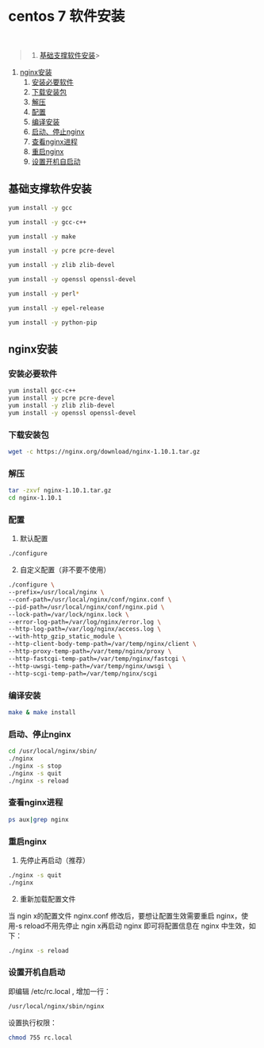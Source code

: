 # centos 7 软件安装
<br>

>1. [基础支撑软件安装](#基础支撑软件安装 "基础支撑软件安装")>
1. [nginx安装](#nginx安装 "nginx安装")
	1. [安装必要软件](#安装必要软件 "安装必要软件")
	1. [下载安装包](#下载安装包 "下载安装包")
	1. [解压](#解压 "解压")
	1. [配置](#配置 "配置")
	1. [编译安装](#编译安装 "编译安装")
	1. [启动、停止nginx](#启动、停止nginx "启动、停止nginx")
	1. [查看nginx进程](#查看nginx进程 "查看nginx进程")
	1. [重启nginx](#重启nginx "重启nginx")
	1. [设置开机自启动](#设置开机自启动 "设置开机自启动")


## 基础支撑软件安装

```bash
yum install -y gcc

yum install -y gcc-c++

yum install -y make

yum install -y pcre pcre-devel

yum install -y zlib zlib-devel

yum install -y openssl openssl-devel

yum install -y perl*

yum install -y epel-release

yum install -y python-pip

```

## nginx安装

### 安装必要软件

```bash
yum install gcc-c++
yum install -y pcre pcre-devel
yum install -y zlib zlib-devel
yum install -y openssl openssl-devel
```

### 下载安装包

```bash
wget -c https://nginx.org/download/nginx-1.10.1.tar.gz
```

### 解压

```bash
tar -zxvf nginx-1.10.1.tar.gz
cd nginx-1.10.1
```

### 配置

1. 默认配置

```bash
./configure
```

2. 自定义配置（非不要不使用）

```bash
./configure \
--prefix=/usr/local/nginx \
--conf-path=/usr/local/nginx/conf/nginx.conf \
--pid-path=/usr/local/nginx/conf/nginx.pid \
--lock-path=/var/lock/nginx.lock \
--error-log-path=/var/log/nginx/error.log \
--http-log-path=/var/log/nginx/access.log \
--with-http_gzip_static_module \
--http-client-body-temp-path=/var/temp/nginx/client \
--http-proxy-temp-path=/var/temp/nginx/proxy \
--http-fastcgi-temp-path=/var/temp/nginx/fastcgi \
--http-uwsgi-temp-path=/var/temp/nginx/uwsgi \
--http-scgi-temp-path=/var/temp/nginx/scgi
```

### 编译安装

```bash
make & make install
```

### 启动、停止nginx

```bash
cd /usr/local/nginx/sbin/
./nginx
./nginx -s stop
./nginx -s quit
./nginx -s reload
```

### 查看nginx进程

```bash
ps aux|grep nginx
```

### 重启nginx

1. 先停止再启动（推荐）

```bash
./nginx -s quit
./nginx
```

2. 重新加载配置文件

当 ngin x的配置文件 nginx.conf 修改后，要想让配置生效需要重启 nginx，使用-s reload不用先停止 ngin x再启动 nginx 即可将配置信息在 nginx 中生效，如下：

```bash
./nginx -s reload
```

### 设置开机自启动

即编辑 /etc/rc.local , 增加一行：

```bash
/usr/local/nginx/sbin/nginx
```

设置执行权限：

```bash
chmod 755 rc.local
```
